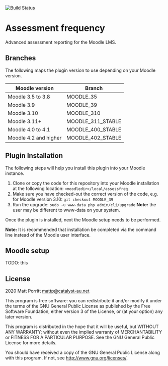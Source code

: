 ![Build Status](https://github.com/catalyst/moodle-local_assessfreq/actions/workflows/master.yml/badge.svg?branch=master)

# Assessment frequency #

Advanced assessment reporting for the Moodle LMS.

## Branches ##
The following maps the plugin version to use depending on your Moodle version.

| Moodle version     | Branch      |
| ----------------- | ----------- |
| Moodle 3.5 to 3.8 | MOODLE_35   |
| Moodle 3.9        | MOODLE_39   |
| Moodle 3.10       | MOODLE_310  |
| Moodle 3.11+      | MOODLE_311_STABLE  |
| Moodle 4.0 to 4.1 | MOODLE_400_STABLE  |
| Moodle 4.2 and higher | MOODLE_402_STABLE  |


## Plugin Installation ##
The following steps will help you install this plugin into your Moodle instance.

1. Clone or copy the code for this repository into your Moodle installation at the following location: `<moodledir>/local/assessfreq`
2. Make sure you have checked-out the correct version of the code, e.g. for Moodle version 3.10: `git checkout MOODLE_39`
3. Run the upgrade: `sudo -u www-data php admin/cli/upgrade` **Note:** the user may be different to www-data on your system.

Once the plugin is installed, next the Moodle setup needs to be performed.

**Note:** It is recommended that installation be completed via the command line instead of the Moodle user interface.

## Moodle setup
TODO: this


## License ##

2020 Matt Porritt <mattp@catalyst-au.net>

This program is free software: you can redistribute it and/or modify it under
the terms of the GNU General Public License as published by the Free Software
Foundation, either version 3 of the License, or (at your option) any later
version.

This program is distributed in the hope that it will be useful, but WITHOUT ANY
WARRANTY; without even the implied warranty of MERCHANTABILITY or FITNESS FOR A
PARTICULAR PURPOSE.  See the GNU General Public License for more details.

You should have received a copy of the GNU General Public License along with
this program.  If not, see <http://www.gnu.org/licenses/>.

